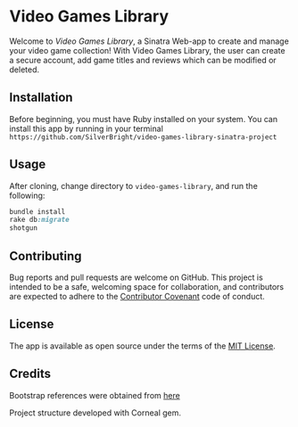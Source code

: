 # Video Games Library

Welcome to *Video Games Library*, a Sinatra Web-app to create and manage your video game collection! With Video Games Library, the user can create a secure account, add game titles and reviews which can be modified or deleted.

## Installation

 Before beginning, you must have Ruby installed on your system.
 You can install this app by running in your terminal ` https://github.com/SilverBright/video-games-library-sinatra-project `

## Usage

After cloning, change directory to `video-games-library`, and run the following:

```ruby
bundle install
rake db:migrate
shotgun
```
## Contributing

Bug reports and pull requests are welcome on GitHub.  This project is intended to be a safe, welcoming space for collaboration, and contributors are expected to adhere to the [Contributor Covenant](http://contributor-covenant.org) code of conduct.

## License

The app is available as open source under the terms of the [MIT License](https://opensource.org/licenses/MIT).

## Credits

Bootstrap references were obtained from [here](https://getbootstrap.com)

Project structure developed with Corneal gem.
